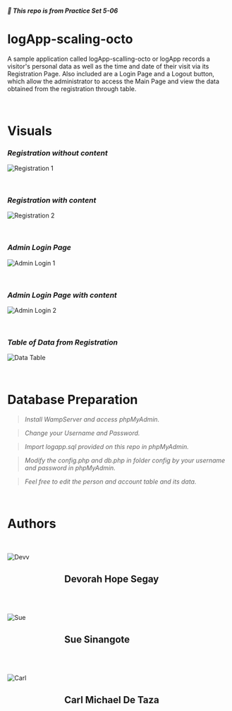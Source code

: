 ##### :space_invader: This repo is from Practice Set 5-06

# logApp-scaling-octo

A sample application called logApp-scalling-octo or logApp records a visitor's personal data as well as the time and date of their visit via its Registration Page. Also included are a Login Page and a Logout button, which allow the administrator to access the Main Page and view the data obtained from the registration through table.

<br />

# **Visuals**

### ***Registration without content***

![Registration 1](registration.png)

<br />

### ***Registration with content***

![Registration 2](registration2.png)

<br />

### ***Admin Login Page***

![Admin Login 1](adminlogin.png)

<br />

### ***Admin Login Page with content***

![Admin Login 2](login2.png)

<br />

### ***Table of Data from Registration***

![Data Table](data.png)

<br />

# Database Preparation
> *Install WampServer and access phpMyAdmin.*

> *Change your Username and Password.*

> *Import logapp.sql provided on this repo in phpMyAdmin.*

> *Modify the config.php and db.php in folder *config* by your username and password in phpMyAdmin.*

> *Feel free to edit the person and account table and its data.*

<br />

# Authors

<br />

![Devv](IMG_8950.jpg)

## &nbsp; &nbsp; &nbsp; &nbsp; &nbsp; &nbsp; &nbsp; &nbsp; &nbsp; &nbsp; &nbsp; &nbsp; &nbsp; **Devorah Hope Segay**


<br /> <br />

![Sue](asd.jpg)

## &nbsp; &nbsp; &nbsp; &nbsp; &nbsp; &nbsp; &nbsp; &nbsp; &nbsp; &nbsp; &nbsp; &nbsp; &nbsp; **Sue Sinangote**

<br /> <br />

![Carl](crl.jpg)

## &nbsp; &nbsp; &nbsp; &nbsp; &nbsp; &nbsp; &nbsp; &nbsp; &nbsp; &nbsp; &nbsp; &nbsp; &nbsp; **Carl Michael De Taza**